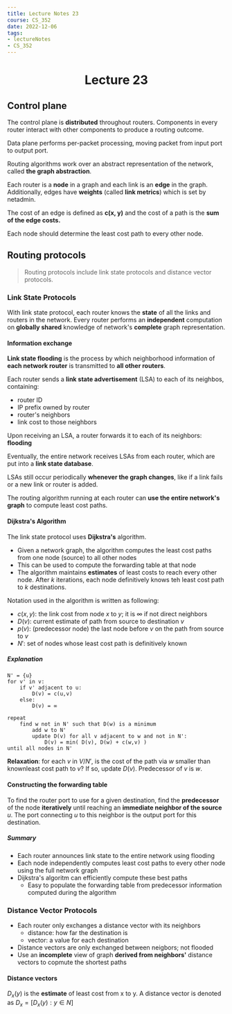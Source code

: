```yaml
---
title: Lecture Notes 23
course: CS_352
date: 2022-12-06
tags: 
- lectureNotes
- CS_352
---
```


<center><h1>Lecture 23</h1></center>

## Control plane
The control plane is **distributed** throughout routers. Components in every router interact with other components to produce a routing outcome. 

Data plane performs per-packet processing, moving packet from input port to output port.

Routing algorithms work over an abstract representation of the network, called **the graph abstraction**.

Each router is a **node** in a graph and each link is an **edge** in the graph. Additionally, edges have **weights** (called **link metrics**) which is set by netadmin.

The cost of an edge is defined as **c(x, y)** and the cost of a path is the **sum of the edge costs.**

Each node should determine the least cost path to every other node.

## Routing protocols
>Routing protocols include link state protocols and distance vector protocols.

### Link State Protocols
With link state protocol, each router knows the **state** of all the links and routers in the network. Every router performs an **independent** computation on **globally shared** knowledge of network's **complete** graph representation.

#### Information exchange

**Link state flooding** is the process by which neighborhood information of **each network router** is transmitted to **all other routers**.

Each router sends a **link state advertisement** (LSA) to each of its neighbos, containing:
- router ID
- IP prefix owned by router
- router's neighbors
- link cost to those neighbors

Upon receiving an LSA, a router forwards it to each of its neighbors: **flooding**

Eventually, the entire network receives LSAs from each router, which are put into a **link state database**.

LSAs still occur periodically **whenever the graph changes**, like if a link fails or a new link or router is added.

The routing algorithm running at each router can **use the entire network's graph** to compute least cost paths.

#### Dijkstra's Algorithm
The link state protocol uses **Dijkstra's** algorithm.
- Given a network graph, the algorithm computes the least cost paths from one node (source) to all other nodes
- This can be used to compute the forwarding table at that node
- The algorithm maintains **estimates** of least costs to reach every other node. After $k$ iterations, each node definitively knows teh least cost path to $k$ destinations.

Notation used in the algorithm is written as following:
- $c(x,y)$: the link cost from node $x$ to $y$; it is $\infty$ if not direct neighbors
- $D(v)$: current estimate of path from source to destination $v$
- $p(v)$: (predecessor node) the last node before $v$ on the path from source to $v$
- $N'$: set of nodes whose least cost path is definitively known

##### Explanation
```
N' = {u}
for v' in v:
	if v' adjacent to u:
		D(v) = c(u,v)
	else:
		D(v) = ∞

repeat
	find w not in N' such that D(w) is a minimum
		add w to N'
		update D(v) for all v adjacent to w and not in N':
			D(v) = min( D(v), D(w) + c(w,v) )
until all nodes in N'
```

**Relaxation**: for each $v$ in $V/N'$, is the cost of the path via $w$ smaller than knownleast cost path to $v$? If so, update $D(v)$. Predecessor of $v$ is $w$.

#### Constructing the forwarding table
To find the router port to use for a given destination, find the **predecessor** of the node **iteratively** until reaching an **immediate neighbor of the source** $u$. The port connecting $u$ to this neighbor is the output port for this destination.

##### Summary
- Each router announces link state to the entire network using flooding
- Each node independently computes least cost paths to every other node using the full network graph
- Dijkstra's algoritm can efficiently compute these best paths
	- Easy to populate the forwarding table from predecessor information computed during the algorithm

### Distance Vector Protocols
- Each router only exchanges a distance vector with its neighbors
	- distance: how far the destination is
	- vector: a value for each destination
- Distance vectors are only exchanged between neigbors; not flooded
- Use an **incomplete** view of graph **derived from neighbors'** distance vectors to copmute the shortest paths

#### Distance vectors
$D_x(y)$ is the **estimate** of least cost from x to y.
A distance vector is denoted as $D_x = [D_x(y): y \in N]$
